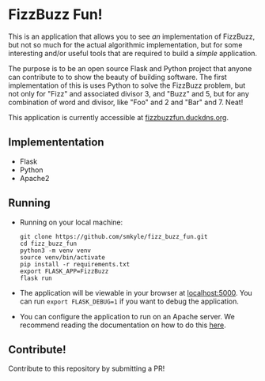 
# FizzBuzz Fun!

This is an application that allows you to see *an* implementation of FizzBuzz, but not so much for the actual algorithmic implementation, but for some interesting and/or useful tools that are required to build a *simple* application.

The purpose is to be an open source Flask and Python project that anyone can contribute to to show the beauty of building software. The first implementation of this is uses Python to solve the FizzBuzz problem, but not only for "Fizz" and associated divisor 3, and "Buzz" and 5, but for any combination of word and divisor, like "Foo" and 2 and "Bar" and 7. Neat!

This application is currently accessible at [fizzbuzzfun.duckdns.org](https://fizzbuzzfun.duckdns.org).

## Implemententation
- Flask
- Python
- Apache2

## Running
- Running on your local machine:
	```
	git clone https://github.com/smkyle/fizz_buzz_fun.git
	cd fizz_buzz_fun
	python3 -m venv venv
	source venv/bin/activate
	pip install -r requirements.txt
	export FLASK_APP=FizzBuzz
	flask run
	```

- The application will be viewable in your browser at [localhost:5000](localhost:5000). You can run `export FLASK_DEBUG=1` if you want to debug the application.

- You can configure the application to run on an Apache server. We recommend reading the documentation on how to do this [here](https://www.digitalocean.com/community/tutorials/how-to-deploy-a-flask-application-on-an-ubuntu-vps).

## Contribute!
Contribute to this repository by submitting a PR!
